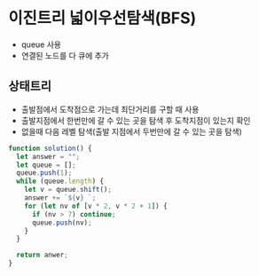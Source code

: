 # 이진트리 넓이우선탐색(BFS)

- queue 사용
- 연결된 노드를 다 큐에 추가

## 상태트리

- 출발점에서 도착점으로 가는데 최단거리를 구할 때 사용
- 출발지점에서 한번만에 갈 수 있는 곳을 탐색 후 도착지점이 있는지 확인
- 없을때 다음 레벨 탐색(출발 지점에서 두번만에 갈 수 있는 곳을 탐색)

```js
function solution() {
  let answer = "";
  let queue = [];
  queue.push(1);
  while (queue.length) {
    let v = queue.shift();
    answer += `${v} `;
    for (let nv of [v * 2, v * 2 + 1]) {
      if (nv > 7) continue;
      queue.push(nv);
    }
  }

  return anwer;
}
```
